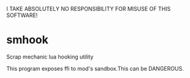 I TAKE ABSOLUTELY NO RESPONSIBILITY FOR MISUSE OF THIS SOFTWARE!
# smhook
Scrap mechanic lua hooking utility

This program exposes ffi to mod's sandbox.This can be DANGEROUS.
